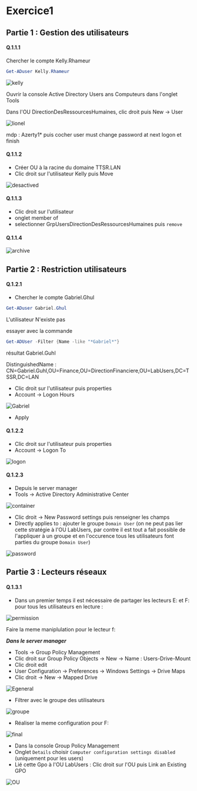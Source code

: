 # Exercice1

## Partie 1 : Gestion des utilisateurs

#### Q.1.1.1

Chercher le compte Kelly.Rhameur

```powershell
Get-ADuser Kelly.Rhameur
```
![kelly](https://github.com/Seyia11/Checkpoint-3/blob/main/Capture/Exercice%201/kelly.PNG?raw=true)

Ouvrir la console Active Directory Users ans Computeurs dans l'onglet Tools

Dans l'OU DirectionDesRessourcesHumaines, clic droit puis New -> User

![lionel](https://github.com/Seyia11/Checkpoint-3/blob/main/Capture/Exercice%201/lionel.PNG?raw=true)

mdp : Azerty1* puis cocher user must change password at next logon et finish



#### Q.1.1.2

- Créer OU à la racine du domaine TTSR.LAN
- Clic droit sur l'utilisateur Kelly puis Move

![desactived](https://github.com/Seyia11/Checkpoint-3/blob/main/Capture/Exercice%201/desactived.PNG?raw=true)

#### Q.1.1.3

- Clic droit sur l'utilisateur
- onglet member of
- selectionner GrpUsersDirectionDesRessourcesHumaines puis ``remove``


#### Q.1.1.4

![archive](https://github.com/Seyia11/Checkpoint-3/blob/main/Capture/Exercice%201/archive.PNG?raw=true)


## Partie 2 : Restriction utilisateurs

#### Q.1.2.1

- Chercher le compte Gabriel.Ghul

```powershell
Get-ADuser Gabriel.Ghul
```
L'utilisateur N'existe pas

essayer avec la commande
```powershell
Get-ADUser -Filter {Name -like "*Gabriel*"}
```
résultat Gabriel.Guhl

DistinguishedName : CN=Gabriel.Guhl,OU=Finance,OU=DirectionFinanciere,OU=LabUsers,DC=TSSR,DC=LAN

- Clic droit sur l'utilisateur puis properties
- Account -> Logon Hours

![Gabriel](https://github.com/Seyia11/Checkpoint-3/blob/main/Capture/Exercice%201/gabriel.PNG?raw=true)

- Apply


#### Q.1.2.2

- Clic droit sur l'utilisateur puis properties
- Account -> Logon To

![logon](https://github.com/Seyia11/Checkpoint-3/blob/main/Capture/Exercice%201/logon.PNG?raw=true)


#### Q.1.2.3

- Depuis le server manager 
- Tools -> Active Directory Administrative Center

![container](https://github.com/Seyia11/Checkpoint-3/blob/main/Capture/Exercice%201/container.PNG?raw=true)

- Clic droit -> New Password settings puis renseigner les champs
- Directly applies to : ajouter le groupe ``Domain User`` (on ne peut pas lier cette stratégie à l'OU LabUsers, par contre il est tout a fait possible de l'appliquer à un groupe et en l'occurence tous les utilisateurs font parties du groupe ``Domain User``)

![password](https://github.com/Seyia11/Checkpoint-3/blob/main/Capture/Exercice%201/password.PNG?raw=true)



## Partie 3 : Lecteurs réseaux

#### Q.1.3.1 

- Dans un premier temps il est nécessaire de partager les lecteurs E: et F: pour tous les utilisateurs en lecture :


![permission](https://github.com/Seyia11/Checkpoint-3/blob/main/Capture/Exercice%201/permission.PNG?raw=true)

Faire la meme maniplulation pour le lecteur f:


**_Dans le server manager_**

- Tools -> Group Policy Management
- Clic droit sur Group Policy Objects -> New -> Name : Users-Drive-Mount
- Clic droit edit
- User Configuration -> Preferences -> Windows Settings -> Drive Maps
- Clic droit -> New -> Mapped Drive

![Egeneral](https://github.com/Seyia11/Checkpoint-3/blob/main/Capture/Exercice%201/Egeneral.PNG?raw=true)

- Filtrer avec le groupe des utilisateurs

![groupe](https://github.com/Seyia11/Checkpoint-3/blob/main/Capture/Exercice%201/groupe.PNG?raw=true)

- Réaliser la meme configuration pour F:

![final](https://github.com/Seyia11/Checkpoint-3/blob/main/Capture/Exercice%201/final.PNG?raw=true)

- Dans la console Group Policy Management
- Onglet ``Details`` choisir ``Computer configuration settings disabled`` (uniquement pour les users) 
- Lié cette Gpo à l'OU LabUsers : Clic droit sur l'OU puis Link an Existing GPO

![OU](https://github.com/Seyia11/Checkpoint-3/blob/main/Capture/Exercice%201/OU.PNG?raw=true)


